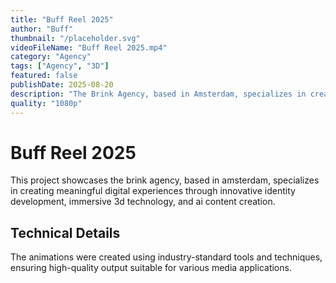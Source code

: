 ```yaml
---
title: "Buff Reel 2025"
author: "Buff"
thumbnail: "/placeholder.svg"
videoFileName: "Buff Reel 2025.mp4"
category: "Agency"
tags: ["Agency", "3D"]
featured: false
publishDate: 2025-08-20
description: "The Brink Agency, based in Amsterdam, specializes in creating meaningful digital experiences through innovative identity development, immersive 3D technology, and AI content creation."
quality: "1080p"
---
```


# Buff Reel 2025

This project showcases the brink agency, based in amsterdam, specializes in creating meaningful digital experiences through innovative identity development, immersive 3d technology, and ai content creation.

## Technical Details

The animations were created using industry-standard tools and techniques, ensuring high-quality output suitable for various media applications.